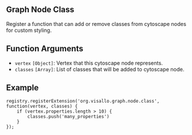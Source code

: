 ## Graph Node Class

Register a function that can add or remove classes from cytoscape nodes for custom styling.

## Function Arguments

* `vertex` `[Object]`: Vertex that this cytoscape node represents.
* `classes` `[Array]`: List of classes that will be added to cytoscape node.

## Example

    registry.registerExtension('org.visallo.graph.node.class', function(vertex, classes) {
        if (vertex.properties.length > 10) {
            classes.push('many_properties')
        }
    });
